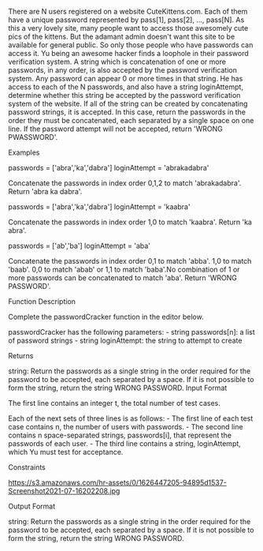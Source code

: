 There are N users registered on a website CuteKittens.com. Each of them have a unique password represented by pass[1], pass[2], ..., pass[N]. As this a very lovely site, many people want to access those awesomely cute pics of the kittens. But the adamant admin doesn't want this site to be available for general public. So only those people who have passwords can access it. Yu being an awesome hacker finds a loophole in their password verification system. A string which is concatenation of one or more passwords, in any order, is also accepted by the password verification system. Any password can appear 0 or more times in that string. He has access to each of the N passwords, and also have a string loginAttempt, determine whether this string be accepted by the password verification system of the website. If all of the string can be created by concatenating password strings, it is accepted. In this case, return the passwords in the order they must be concatenated, each separated by a single space on one line. If the password attempt will not be accepted, return 'WRONG PWASSWORD'.

Examples

passwords = ['abra','ka','dabra'] loginAttempt = 'abrakadabra'

Concatenate the passwords in index order 0,1,2 to match 'abrakadabra'. Return 'abra ka dabra'.

passwords = ['abra','ka','dabra'] loginAttempt = 'kaabra'

Concatenate the passwords in index order 1,0 to match 'kaabra'. Return 'ka abra'.

passwords = ['ab','ba'] loginAttempt = 'aba'

Concatenate the passwords in index order 0,1 to match 'abba'. 1,0 to match 'baab'. 0,0 to match 'abab' or 1,1 to match 'baba'.No combination of 1 or more passwords can be concatenated to match 'aba'. Return 'WRONG PASSWORD'.

Function Description

Complete the passwordCracker function in the editor below.

passwordCracker has the following parameters: - string passwords[n]: a list of password strings - string loginAttempt: the string to attempt to create

Returns

string: Return the passwords as a single string in the order required for the password to be accepted, each separated by a space. If it is not possible to form the string, return the string WRONG PASSWORD.
Input Format

The first line contains an integer t, the total number of test cases.

Each of the next sets of three lines is as follows: - The first line of each test case contains n, the number of users with passwords. - The second line contains n space-separated strings, passwords[i], that represent the passwords of each user. - The third line contains a string, loginAttempt, which Yu must test for acceptance.

Constraints

https://s3.amazonaws.com/hr-assets/0/1626447205-94895d1537-Screenshot2021-07-16202208.jpg

Output Format

string: Return the passwords as a single string in the order required for the password to be accepted, each separated by a space. If it is not possible to form the string, return the string WRONG PASSWORD.